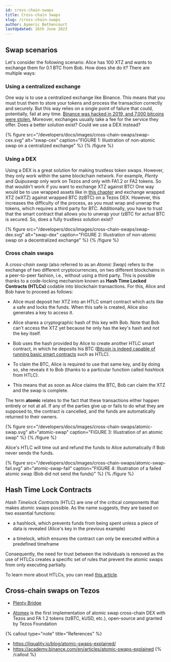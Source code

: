 ```yaml
---
id: cross-chain-swaps
title: Cross-chain Swaps
slug: /cross-chain-swaps
author: Aymeric Bethencourt
lastUpdated: 26th June 2023
---
```


## Swap scenarios

Let's consider the following scenario: Alice has 100 XTZ and wants to exchange them for 0.1 BTC from Bob. How does she do it? There are multiple ways:

### Using a centralized exchange

One way is to use a centralized exchange like Binance. This means that you must trust them to store your tokens and process the transaction correctly and securely. But this way relies on a single point of failure that could, potentially, fail at any time. [Binance was hacked in 2019, and 7,000 bitcoins were stolen.](https://www.binance.com/en/blog/336904059293999104/Security-Incident-Recap) Moreover, exchanges usually take a fee for the service they offer. Does a better solution exist? Could we use a DEX instead?

{% figure 
    src="/developers/docs/images/cross-chain-swaps/swap-cex.svg" 
    alt="swap-cex" 
    caption="FIGURE 1: Illustration of non-atomic swap on a centralized exchange" %}
{% /figure %}

### Using a DEX

Using a DEX is a great solution for making trustless token swaps. However, they only work within the same blockchain network. For example, _Plenty_ and _Quipuswap_ only work on Tezos and only with FA1.2 or FA2 tokens. So that wouldn't work if you want to exchange XTZ against BTC! One way would be to use wrapped assets like in [this chapter](defi/wrapped-assets) and exchange wrapped XTZ (wXTZ) against wrapped BTC (tzBTC) on a Tezos DEX. However, this increases the difficulty of the process, as you must wrap and unwrap the tokens, which requires a third party for BTC. Additionally, you have to trust that the smart contract that allows you to unwrap your tzBTC for actual BTC is secured. So, does a fully trustless solution exist?

{% figure 
    src="/developers/docs/images/cross-chain-swaps/swap-dex.svg" 
    alt="swap-dex" 
    caption="FIGURE 2: Illustration of non-atomic swap on a decentralized exchange" %}
{% /figure %}

### Cross chain swaps

A _cross-chain swap_ (also referred to as an _Atomic Swap_) refers to the exchange of two different cryptocurrencies, on two different blockchains in a peer-to-peer fashion, i.e., without using a third party. This is possible thanks to a code-locking mechanism known as **Hash Time Locked Contracts (HTLCs)** codable into blockchain transactions. For this, Alice and Bob have to proceed as follows:

- Alice must deposit her XTZ into an HTLC smart contract which acts like a safe and locks the funds. When this safe is created, Alice also generates a key to access it.

- Alice shares a cryptographic hash of this key with Bob. Note that Bob can't access the XTZ yet because he only has the key's hash and not the key itself.

- Bob uses the hash provided by Alice to create another HTLC smart contract, in which he deposits his BTC ([Bitcoin is indeed capable of running basic smart contracts](/blockchain-basics/smart-contracts) such as HTLC).

- To claim the BTC, Alice is required to use that same key, and by doing so, she reveals it to Bob (thanks to a particular function called _hashlock_ from HTLC).

- This means that as soon as Alice claims the BTC, Bob can claim the XTZ and the swap is complete.

The term **atomic** relates to the fact that these transactions either happen entirely or not at all. If any of the parties give up or fails to do what they are supposed to, the contract is cancelled, and the funds are automatically returned to their owners.

{% figure 
    src="/developers/docs/images/cross-chain-swaps/atomic-swap.svg" 
    alt="atomic-swap" 
    caption="FIGURE 3: Illustration of an atomic swap" %}
{% /figure %}

Alice's HTLC will time out and refund the funds to Alice automatically if Bob never sends the funds.

{% figure 
    src="/developers/docs/images/cross-chain-swaps/atomic-swap-fail.svg" 
    alt="atomic-swap-fail" 
    caption="FIGURE 4: Illustration of a failed atomic swap (Bob did not send the funds)" %}
{% /figure %}

## Hash Time Lock Contracts

_Hash Timelock Contracts_ (HTLC) are one of the critical components that makes atomic swaps possible. As the name suggests, they are based on two essential functions:

- a hashlock, which prevents funds from being spent unless a piece of data is revealed (Alice's key in the previous example)
  
- a timelock, which ensures the contract can only be executed within a predefined timeframe

Consequently, the need for trust between the individuals is removed as the use of HTLCs creates a specific set of rules that prevent the atomic swaps from only executing partially.

To learn more about HTLCs, you can read [this article](https://medium.com/blockchainio/what-are-atomic-swaps-bc1d034634c9).

## Cross-chain swaps on Tezos

- [Plenty Bridge](https://www.plentydefi.com/bridge)

- [Atomex](https://atomex.me/) is the first implementation of atomic swap cross-chain DEX with Tezos and FA 1.2 tokens (tzBTC, kUSD, etc.), open-source and granted by Tezos Foundation
  
{% callout type="note" title="References" %}
- https://liquality.io/blog/atomic-swaps-explained/
- https://academy.binance.com/en/articles/atomic-swaps-explained
{% /callout %}
